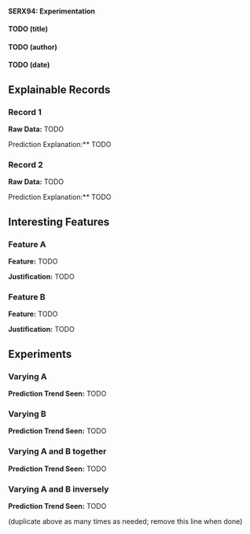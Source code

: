 #### SERX94: Experimentation
#### TODO (title)
#### TODO (author)
#### TODO (date)


## Explainable Records
### Record 1
**Raw Data:** TODO

Prediction Explanation:** TODO

### Record 2
**Raw Data:** TODO

Prediction Explanation:** TODO

## Interesting Features
### Feature A
**Feature:** TODO

**Justification:** TODO

### Feature B
**Feature:** TODO

**Justification:** TODO

## Experiments 
### Varying A
**Prediction Trend Seen:** TODO

### Varying B
**Prediction Trend Seen:** TODO

### Varying A and B together
**Prediction Trend Seen:** TODO


### Varying A and B inversely
**Prediction Trend Seen:** TODO

(duplicate above as many times as needed; remove this line when done)